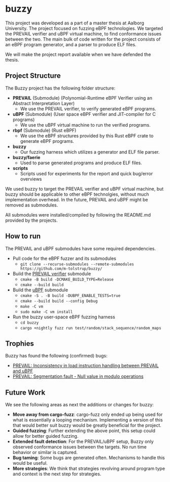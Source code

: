 # buzzy

This project was developed as a part of a master thesis at Aalborg University. The project focused on fuzzing eBPF technologies.
We targeted the PREVAIL verifier and uBPF virtual machine, to find conformance issues between the two. The main bulk of code written for the project consists of an eBPF program generator, and a parser to produce ELF files.

We will make the project report available when we have defended the thesis.

## Project Structure

The Buzzy project has the following folder structure:

- **PREVAIL** (Submodule) (Polynomial-Runtime eBPF Verifier using an Abstract Interpretation Layer)
  - We use the PREVAIL verifier, to verify generated eBPF programs.
- **uBPF** (Submodule) (User space eBPF verifier and JIT-compiler for C programs)
  - We use the uBPF virtual machine to run the verified programs.
- **rbpf** (Submodule) (Rust eBPF)
  - We use the eBPF structures provided by this Rust eBPF crate to generate eBPF programs.
- **buzzy**
  - Our fuzzing harness which utilizes a generator and ELF file parser.
- **buzzy/faerie**
  - Used to parse generated programs and produce ELF files.
- **scripts**
  - Scripts used for experiments for the report and quick bug/error overviews


We used buzzy to target the PREVAIL verifier and uBPF virtual machine, but buzzy should be applicable to other eBPF technolgies, without much implementation overhead. In the future, PREVAIL and uBPF might be removed as submodules.

All submodules were installed/compiled by following the README.md provided by the projects.

## How to run
The PREVAIL and uBPF submodules have some required dependencies.

- Pull code for the eBPF fuzzer and its submodules
  - `git clone --recurse-submodules --remote-submodules https://github.com/m-tolstrup/buzzy/`
- Build the [PREVAIL verifier](https://github.com/vbpf/ebpf-verifier) submodule
  - `cmake -B build -DCMAKE_BUILD_TYPE=Release`
  - `cmake --build build`
- Build the [uBPF](https://github.com/iovisor/ubpf) submodule
  - `cmake -S . -B build -DUBPF_ENABLE_TESTS=true`
  - `cmake --build build --config Debug`
  - `make -C vm`
  - `sudo make -C vm install`
- Run the buzzy user-space eBPF fuzzing harness 
  - `cd buzzy`
  - `cargo +nightly fuzz run test/random/stack_sequence/random_maps`

## Trophies
Buzzy has found the following (confirmed) bugs:

- [PREVAIL: Inconsistency in load instruction handling between PREVAIL and uBPF](https://github.com/vbpf/ebpf-verifier/issues/484)
- [PREVAIL: Segmentation fault - Null value in modulo operations](https://github.com/vbpf/ebpf-verifier/issues/493)

## Future Work

We see the following areas as next the additions or changes for buzzy:

- **Move away from cargo-fuzz**: cargo-fuzz only ended up being used for what is essentially a looping mechanism. Implementing a version of this that would better suit buzzy would be greatly beneficial for the project.
- **Guided fuzzing**: Further extending the above point, this setup could allow for better guided fuzzing.
- **Extended fault detection**: For the PREVAIL/uBPF setup, Buzzy only observed conformance issues between the targets. No run time behavior or similar is captured.
- **Bug taming**: Some bugs are generated often. Mechanisms to handle this would be useful.
- **More strategies**: We think that strategies revolving around program type and context is the next step for strategies.


